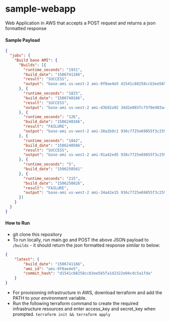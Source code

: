 # sample-webapp
Web Application in AWS that accepts a POST request and returns a json formatted response


#### Sample Payload

```json
{
  "jobs": {
    "Build base AMI": {
      "Builds": [{
        "runtime_seconds": "1931",
        "build_date": "1506741166",
        "result": "SUCCESS",
        "output": "base-ami us-west-2 ami-9f0ae4e5 d1541c88258ccb3ee565fa1d2322e04cdc5a1fda"
      }, {
        "runtime_seconds": "1825",
        "build_date": "1506740166",
        "result": "SUCCESS",
        "output": "base-ami us-west-2 ami-d3b92a92 3dd2e093fc75f0e903a4fd25240c89dd17c75d66"
      }, {
        "runtime_seconds": "126",
        "build_date": "1506240166",
        "result": "FAILURE",
        "output": "base-ami us-west-2 ami-38a2b9c1 936c7725e69855f3c259c117173782f8c1e42d9a"
      }, {
        "runtime_seconds": "1842",
        "build_date": "1506240566",
        "result": "SUCCESS",
        "output": "base-ami us-west-2 ami-91a42ed5 936c7725e69855f3c259c117173782f8c1e42d9a"
      }, {
        "runtime_seconds": "5",
        "build_date": "1506250561"
      }, {
        "runtime_seconds": "215",
        "build_date": "1506250826",
        "result": "FAILURE",
        "output": "base-ami us-west-2 ami-34a42e15 936c7725e69855f3c259c117173782f8c1e42d9a"
      }]
    }
  }
}
```
#### How to Run
* git clone this repository
* To run locally, run main.go and POST the above JSON payload to ```/builds``` - it should return the json formatted response similar to below:
```json
{
	"latest": {
		"build_date": "1506741166",
		"ami_id": "ami-9f0ae4e5",
		"commit_hash": "d1541c88258ccb3ee565fa1d2322e04cdc5a1fda"
	}
}
```
* For provisioning infrastructure in AWS, download terraform and add the PATH to your environment variable.
* Run the following terraform command to create the required infrastructure resources and enter access_key and secret_key when prompted.
```terraform init && terraform apply```
